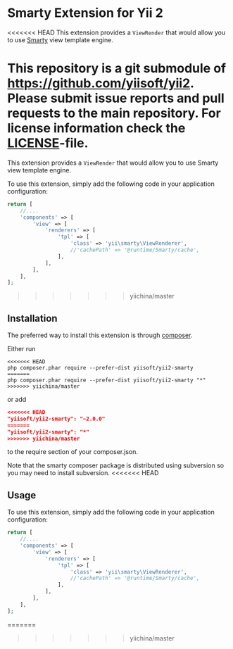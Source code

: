 Smarty Extension for Yii 2
==========================

<<<<<<< HEAD
This extension provides a `ViewRender` that would allow you to use [Smarty](http://www.smarty.net/) view template engine.

This repository is a git submodule of <https://github.com/yiisoft/yii2>.
Please submit issue reports and pull requests to the main repository.
For license information check the [LICENSE](LICENSE.md)-file.
=======
This extension provides a `ViewRender` that would allow you to use Smarty view template engine.

To use this extension, simply add the following code in your application configuration:

```php
return [
    //....
    'components' => [
        'view' => [
            'renderers' => [
                'tpl' => [
                    'class' => 'yii\smarty\ViewRenderer',
                    //'cachePath' => '@runtime/Smarty/cache',
                ],
            ],
        ],
    ],
];
```
>>>>>>> yiichina/master

Installation
------------

The preferred way to install this extension is through [composer](http://getcomposer.org/download/).

Either run

```
<<<<<<< HEAD
php composer.phar require --prefer-dist yiisoft/yii2-smarty
=======
php composer.phar require --prefer-dist yiisoft/yii2-smarty "*"
>>>>>>> yiichina/master
```

or add

```json
<<<<<<< HEAD
"yiisoft/yii2-smarty": "~2.0.0"
=======
"yiisoft/yii2-smarty": "*"
>>>>>>> yiichina/master
```

to the require section of your composer.json.

Note that the smarty composer package is distributed using subversion so you may need to install subversion.
<<<<<<< HEAD

Usage
-----

To use this extension, simply add the following code in your application configuration:

```php
return [
    //....
    'components' => [
        'view' => [
            'renderers' => [
                'tpl' => [
                    'class' => 'yii\smarty\ViewRenderer',
                    //'cachePath' => '@runtime/Smarty/cache',
                ],
            ],
        ],
    ],
];
```
=======
>>>>>>> yiichina/master
